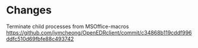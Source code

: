 # Changes

Terminate child processes from MSOffice-macros https://github.com/jymcheong/OpenEDRclient/commit/c34868b119cddf996ddfc510d69fbfe88c493742
